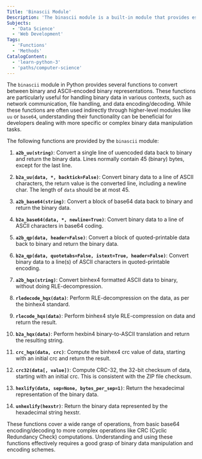 ```yaml
---
Title: 'Binascii Module'
Description: 'The binascii module is a built-in module that provides essential functions for working with binary data and performing binary-to-text encoding and decoding.'
Subjects:
  - 'Data Science'
  - 'Web Development'
Tags:
  - 'Functions'
  - 'Methods'
CatalogContent:
  - 'learn-python-3'
  - 'paths/computer-science'
---
```


The `binascii` module in Python provides several functions to convert between binary and ASCII-encoded binary representations. These functions are particularly useful for handling binary data in various contexts, such as network communication, file handling, and data encoding/decoding. While these functions are often used indirectly through higher-level modules like `uu` or `base64`, understanding their functionality can be beneficial for developers dealing with more specific or complex binary data manipulation tasks. 

The following functions are provided by the `binascii` module:

1. **`a2b_uu(string)`**: Convert a single line of uuencoded data back to binary and return the binary data. Lines normally contain 45 (binary) bytes, except for the last line.

2. **`b2a_uu(data, *, backtick=False)`**: Convert binary data to a line of ASCII characters, the return value is the converted line, including a newline char. The length of `data` should be at most 45.

3. **`a2b_base64(string)`**: Convert a block of base64 data back to binary and return the binary data.

4. **`b2a_base64(data, *, newline=True)`**: Convert binary data to a line of ASCII characters in base64 coding.

5. **`a2b_qp(data, header=False)`**: Convert a block of quoted-printable data back to binary and return the binary data.

6. **`b2a_qp(data, quotetabs=False, istext=True, header=False)`**: Convert binary data to a line(s) of ASCII characters in quoted-printable encoding.

7. **`a2b_hqx(string)`**: Convert binhex4 formatted ASCII data to binary, without doing RLE-decompression.

8. **`rledecode_hqx(data)`**: Perform RLE-decompression on the data, as per the binhex4 standard.

9. **`rlecode_hqx(data)`**: Perform binhex4 style RLE-compression on data and return the result.

10. **`b2a_hqx(data)`**: Perform hexbin4 binary-to-ASCII translation and return the resulting string.

11. **`crc_hqx(data, crc)`**: Compute the binhex4 crc value of data, starting with an initial crc and return the result.

12. **`crc32(data[, value])`**: Compute CRC-32, the 32-bit checksum of data, starting with an initial crc. This is consistent with the ZIP file checksum.

13. **`hexlify(data, sep=None, bytes_per_sep=1)`**: Return the hexadecimal representation of the binary data. 

14. **`unhexlify(hexstr)`**: Return the binary data represented by the hexadecimal string hexstr.

These functions cover a wide range of operations, from basic base64 encoding/decoding to more complex operations like CRC (Cyclic Redundancy Check) computations. Understanding and using these functions effectively requires a good grasp of binary data manipulation and encoding schemes.
